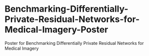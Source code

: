 # Benchmarking-Differentially-Private-Residual-Networks-for-Medical-Imagery-Poster
Poster for Benchmarking Differentially Private Residual Networks for Medical Imagery
